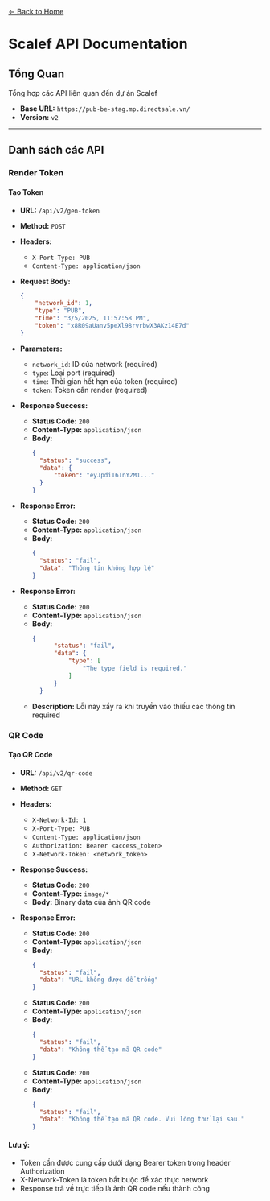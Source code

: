 [← Back to Home](./index.md)

# Scalef API Documentation

## Tổng Quan
Tổng hợp các API liên quan đến dự án Scalef

- **Base URL:** `https://pub-be-stag.mp.directsale.vn/`
- **Version:** `v2`

---

## Danh sách các API

### Render Token

#### Tạo Token

- **URL:** `/api/v2/gen-token`
- **Method:** `POST`
- **Headers:**
    - `X-Port-Type: PUB`
    - `Content-Type: application/json`
- **Request Body:**
    ```json
    {
        "network_id": 1,
        "type": "PUB",
        "time": "3/5/2025, 11:57:58 PM",
        "token": "x8R09aUanv5peXl98rvrbwX3AKz14E7d"
    }
    ```
- **Parameters:**
    - `network_id`: ID của network (required)
    - `type`: Loại port (required)
    - `time`: Thời gian hết hạn của token (required)
    - `token`: Token cần render (required)

- **Response Success:**
    - **Status Code:** `200`
    - **Content-Type:** `application/json`
    - **Body:**
      ```json
      {
        "status": "success",
        "data": {
            "token": "eyJpdiI6InY2M1..."
        }
      }
      ```

- **Response Error:**
    - **Status Code:** `200`
    - **Content-Type:** `application/json`
    - **Body:**
      ```json
      {
        "status": "fail",
        "data": "Thông tin không hợp lệ"
      }
      ```
- **Response Error:**
    - **Status Code:** `200`
    - **Content-Type:** `application/json`
    - **Body:**
      ```json
      {
            "status": "fail",
            "data": {
                "type": [
                    "The type field is required."
                ]
            }
        }
      ```
    - **Description:** Lỗi này xẩy ra khi truyền vào thiếu các thông tin required 

### QR Code

#### Tạo QR Code

- **URL:** `/api/v2/qr-code`
- **Method:** `GET`
- **Headers:**
    - `X-Network-Id: 1`
    - `X-Port-Type: PUB`
    - `Content-Type: application/json`
    - `Authorization: Bearer <access_token>`
    - `X-Network-Token: <network_token>`

- **Response Success:**
    - **Status Code:** `200`
    - **Content-Type:** `image/*`
    - **Body:** Binary data của ảnh QR code

- **Response Error:**
    - **Status Code:** `200`
    - **Content-Type:** `application/json`
    - **Body:**
      ```json
      {
        "status": "fail",
        "data": "URL không được để trống"
      }
      ```
    - **Status Code:** `200`
    - **Content-Type:** `application/json`
    - **Body:**
      ```json
      {
        "status": "fail",
        "data": "Không thể tạo mã QR code"
      }
      ```
    - **Status Code:** `200`
    - **Content-Type:** `application/json`
    - **Body:**
      ```json
      {
        "status": "fail",
        "data": "Không thể tạo mã QR code. Vui lòng thử lại sau."
      }
      ```

#### Lưu ý:
- Token cần được cung cấp dưới dạng Bearer token trong header Authorization
- X-Network-Token là token bắt buộc để xác thực network
- Response trả về trực tiếp là ảnh QR code nếu thành công